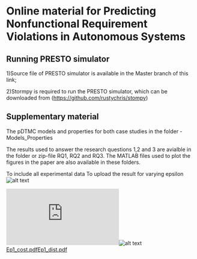 # Online material for Predicting Nonfunctional Requirement Violations in Autonomous Systems 

## Running PRESTO simulator
  
  1)Source file of PRESTO simulator is available in the Master branch of this link;
  
  2)Stormpy is required to run the PRESTO simulator, which can be downloaded from (https://github.com/rustychris/stompy)
  
## Supplementary material
The pDTMC models and properties for both case studies in the folder - Models_Properties

The results used to answer the research questions 1,2 and 3 are avialble in the folder or zip-file RQ1, RQ2 and RQ3. The MATLAB files used to plot the figures in the paper are also available in these folders. 

To include all experimental data
To upload the result for varying epsilon
![alt text](https://user-images.githubusercontent.com/62383976/200804031-ef1d9aa4-0de6-4482-ae22-75a95acaf9d5.png?raw=true)

![alt text](https://github.com/xinwei2124/TAAS/files/9969614/Ep1_cost.pdf?raw=true)![alt text]((https://github.com/xinwei2124/TAAS/files/9969615/Ep1_dist).pdf?raw=true)
[Ep1_cost.pdf](https://github.com/xinwei2124/TAAS/files/9969614/Ep1_cost.pdf)[Ep1_dist.pdf](https://github.com/xinwei2124/TAAS/files/9969615/Ep1_dist.pdf)

